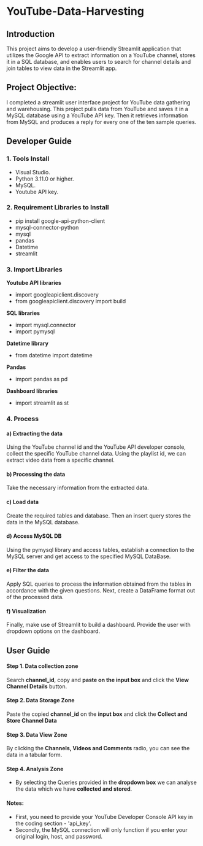 # YouTube-Data-Harvesting
## Introduction
This project aims to develop a user-friendly Streamlit application that utilizes the Google API to extract information on a YouTube channel, stores it in a SQL database, and enables users to search for channel details and join tables to view data in the Streamlit app.
## Project Objective:
I completed a streamlit user interface project for YouTube data gathering and warehousing. This project pulls data from YouTube and saves it in a MySQL database using a YouTube API key. Then it retrieves information from MySQL and produces a reply for every one of the ten sample queries. 
## Developer Guide 

### 1. Tools Install

* Visual Studio.
* Python 3.11.0 or higher.
* MySQL.
* Youtube API key.

### 2. Requirement Libraries to Install

* pip install google-api-python-client
* mysql-connector-python
* mysql
* pandas
* Datetime
* streamlit

### 3. Import Libraries
**Youtube API libraries**
* import googleapiclient.discovery
* from googleapiclient.discovery import build

**SQL libraries**
* import mysql.connector
* import pymysql

**Datetime library**
* from datetime import datetime

**Pandas**
* import pandas as pd

**Dashboard libraries**
* import streamlit as st

### 4. Process
#### a) Extracting the data

Using the YouTube channel id and the YouTube API developer console, collect the specific YouTube channel data. Using the playlist id, we can extract video data from a specific channel.

#### b) Processing the data

Take the necessary information from the extracted data.

#### c) Load  data 

Create the required tables and database. Then an insert query stores the data in the MySQL database.

#### d) Access MySQL DB 

Using the pymysql library and access tables, establish a connection to the MySQL server and get access to the specified MySQL DataBase.

#### e) Filter the data

Apply SQL queries to process the information obtained from the tables in accordance with the given questions. Next, create a DataFrame format out of the processed data.

#### f) Visualization 

Finally, make use of Streamlit to build a dashboard. Provide the user with dropdown options on the dashboard.

## User Guide

#### Step 1. Data collection zone

Search **channel_id**, copy and **paste on the input box** and click the **View Channel Details** button.

#### Step 2. Data Storage Zone

Paste the copied **channel_id** on the **input box** and click the **Collect and Store Channel Data**

#### Step 3. Data View Zone

By clicking the **Channels, Videos and Comments** radio, you can see the data in a tabular form.

#### Step 4. Analysis Zone

* By selecting the Queries provided in the **dropdown box** we can analyse the data which we have **collected and stored**. 

#### Notes:
* First, you need to provide your YouTube Developer Console API key in the coding section - 'api_key'.
* Secondly, the MySQL connection will only function if you enter your original login, host, and password.
